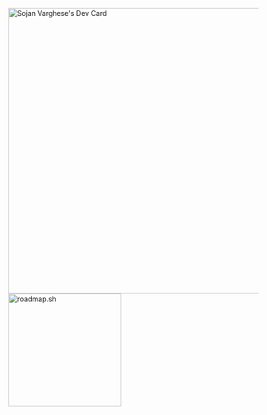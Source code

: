 <a href="https://app.daily.dev/sojanxvarghese"><img src="https://api.daily.dev/devcards/v2/qjTwlXpDIEKhIjMxgeh5i.png?type=wide&r=aux" width="575" alt="Sojan Varghese's Dev Card"/></a>
<a href="https://roadmap.sh"><img src="https://roadmap.sh/card/tall/68a225a4db704a263351e799?variant=dark" width="227" alt="roadmap.sh" style="border-radius;"/></a>
